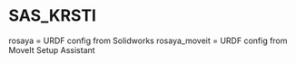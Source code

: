# SAS_KRSTI
rosaya = URDF config from Solidworks
rosaya_moveit = URDF config from MoveIt Setup Assistant
